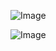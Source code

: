 ![Image](https://github.com/user-attachments/assets/a1b95be8-eff2-4c7d-bf16-cdfd9defaa39)

![Image](https://github.com/user-attachments/assets/e10f6811-1d4d-4c43-a2a8-8bdee68d5939)
